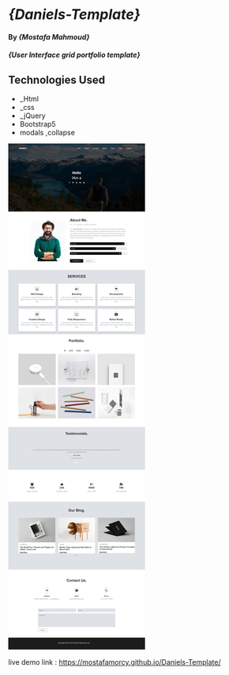
# _{Daniels-Template}_

#### By _**{Mostafa Mahmoud}**_

#### _{User Interface grid portfolio template}_

## Technologies Used

* _Html
* _css
* _jQuery
* Bootstrap5
* modals ,collapse  


![My Image](Web%20capture%20(Daniels).jpeg)

live demo link :  https://mostafamorcy.github.io/Daniels-Template/
